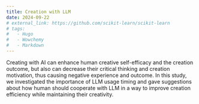 ```yaml
---
title: Creation with LLM
date: 2024-09-22
# external_link: https://github.com/scikit-learn/scikit-learn
# tags:
#   - Hugo
#   - Wowchemy
#   - Markdown
---
```


Creating with AI can enhance human creative self-efficacy and the creation outcome, but also can decrease their critical thinking and creation motivation, thus causing negative experience and outcome. In this study, we investigated the importance of LLM usage timing and gave suggestions about how human should cooperate with LLM in a way to improve creation efficiency while maintaining their creativity.

<!--more-->
